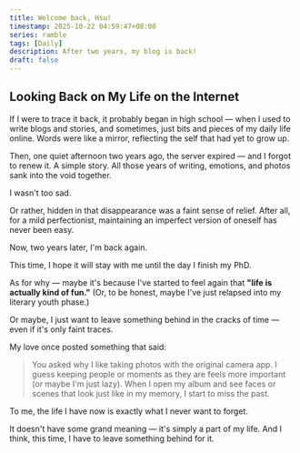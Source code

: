 ```yaml
---
title: Welcome back, Hsu!
timestamp: 2025-10-22 04:59:47+08:00
series: ramble
tags: [Daily]
description: After two years, my blog is back!
draft: false
---
```


## Looking Back on My Life on the Internet

If I were to trace it back, it probably began in high school — when I used to write blogs and stories, 
and sometimes, just bits and pieces of my daily life online. Words were like a mirror, reflecting the self that had yet to grow up.

Then, one quiet afternoon two years ago, the server expired — and I forgot to renew it. A simple story.
All those years of writing, emotions, and photos sank into the void together.

I wasn't too sad.

Or rather, hidden in that disappearance was a faint sense of relief.
After all, for a mild perfectionist, maintaining an imperfect version of oneself has never been easy.

Now, two years later, I'm back again.

This time, I hope it will stay with me until the day I finish my PhD.

As for why — maybe it's because I've started to feel again that **"life is actually kind of fun."**
(Or, to be honest, maybe I've just relapsed into my literary youth phase.)

Or maybe, I just want to leave something behind in the cracks of time — even if it's only faint traces.

My love once posted something that said:

> You asked why I like taking photos with the original camera app.
> I guess keeping people or moments as they are feels more important (or maybe I'm just lazy).
> When I open my album and see faces or scenes that look just like in my memory, I start to miss the past.

To me, the life I have now is exactly what I never want to forget.

It doesn't have some grand meaning — it's simply a part of my life.
And I think, this time, I have to leave something behind for it.

